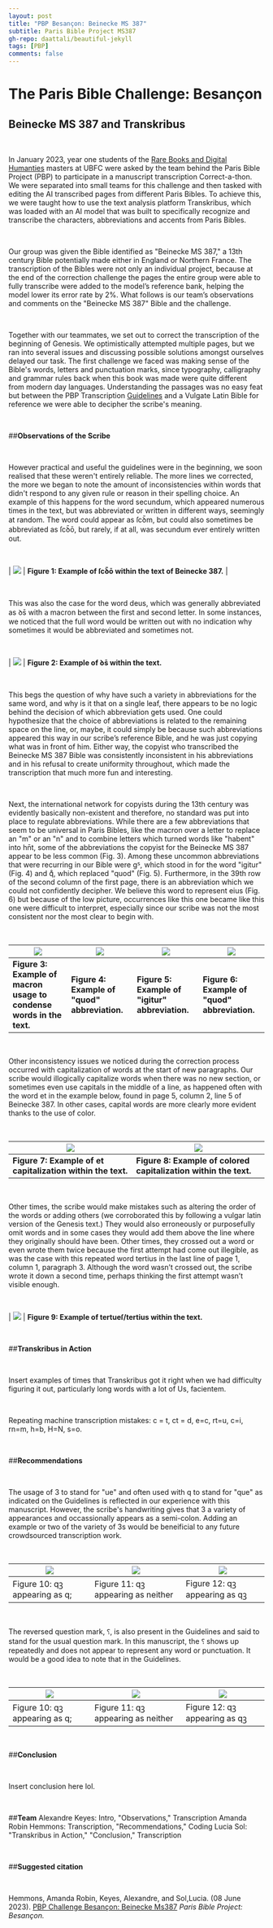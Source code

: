 ```yaml
---
layout: post
title: "PBP Besançon: Beinecke MS 387"
subtitle: Paris Bible Project MS387
gh-repo: daattali/beautiful-jekyll
tags: [PBP]
comments: false
---
```

<base target="_blank">

# **The Paris Bible Challenge: Besançon**

## **Beinecke MS 387 and Transkribus**

<br>

In January 2023, year one students of the [Rare Books and Digital Humanties](https://www.ubfc.fr/en/formations/masters/master-rare-book-and-digital-humanities/) masters at UBFC were asked by the team behind the Paris Bible Project (PBP) to participate in a manuscript transcription Correct-a-thon. We were separated into small teams for this challenge and then tasked with editing the AI transcribed pages from different Paris Bibles. To achieve this, we were taught how to use the text analysis platform Transkribus, which was loaded with an AI model that was built to specifically recognize and transcribe the characters, abbreviations and accents from Paris Bibles. 

<br>

Our group was given the Bible identified as "Beinecke MS 387," a 13th century Bible potentially made either in England or Northern France. The transcription of the Bibles were not only an individual project, because at the end of the correction challenge the pages the entire group were able to fully transcribe were added to the model’s reference bank, helping the model lower its error rate by 2%. What follows is our team’s observations and comments on the "Beinecke MS 387" Bible and the challenge. 

<br>

Together with our teammates, we set out to correct the transcription of the beginning of Genesis. We optimistically attempted multiple pages, but we ran into several issues and discussing possible solutions amongst ourselves delayed our task. The first challenge we faced was making sense of the Bible's words, letters and punctuation marks, since typography, calligraphy and grammar rules back when this book was made were quite different from modern day languages. Understanding the passages was no easy feat but between the PBP Transcription [Guidelines](https://parisbible.github.io/guidelines/) and a Vulgate Latin Bible for reference we were able to decipher the scribe's meaning. 

<br>

##**Observations of the Scribe**

<br>

However practical and useful the guidelines were in the beginning, we soon realised that these weren't entirely reliable. The more lines we corrected, the more we began to note the amount of inconsistencies within words that didn't respond to any given rule or reason in their spelling choice. An example of this happens for the word secundum, which appeared numerous times in the text, but was abbreviated or written in different ways, seemingly at random. The word could appear as ſcꝺ̄m, but could also sometimes be abbreviated as ſcꝺ̄ō, but rarely, if at all, was secundum ever entirely written out. 

<br>

| <img src="/assets/PBP_387_secundom.png" style="zoom:100%;" /> | **Figure 1: Example of ſcꝺ̄ō within the text of Beinecke 387.** |

<br>

This was also the case for the word deus, which was generally abbreviated as ꝺs̄ with a macron between the first and second letter. In some instances, we noticed that the full word would be written out with no indication why sometimes it would be abbreviated and sometimes not. 

<br>

| <img src="/assets/PBP_387_dominus_deus.png" style="zoom:100%;" /> | **Figure 2: Example of ꝺs̄ within the text.** 

<br>

This begs the question of why have such a variety in abbreviations for the same word, and why is it that on a single leaf, there appears to be no logic behind the decision of which abbreviation gets used. One could hypothesize that the choice of abbreviations is related to the remaining space on the line, or, maybe, it could simply be because such abbreviations appeared this way in our scribe’s reference Bible, and he was just copying what was in front of him. Either way, the copyist who transcribed the Beinecke MS 387 Bible was consistently inconsistent in his abbreviations and in his refusal to create uniformity throughout, which made the transcription that much more fun and interesting.

<br>

Next, the international network for copyists during the 13th century was evidently basically non-existent and therefore, no standard was put into place to regulate abbreviations. While there are a few abbreviations that seem to be universal in Paris Bibles, like the macron over a letter to replace an "m" or an "n" and to combine letters which turned words like "habent" into hn̄t, some of the abbreviations the copyist for the Beinecke MS 387 appear to be less common (Fig. 3). Among these uncommon abbreviations that were recurring in our Bible were gᔆ, which stood in for the word "igitur" (Fig. 4) and qͦ, which replaced "quod" (Fig. 5). Furthermore, in the 39th row of the second column of the first page, there is an abbreviation which we could not confidently decipher. We believe this word to represent eius (Fig. 6) but because of the low picture, occurrences like this one became like this one were difficult to interpret, especially since our scribe was not the most consistent nor the most clear to begin with. 

<br>

| <img src="/assets/PBP_387_habent.png" style="zoom:100%;" /> | <img src="/assets/PBP_387_quod.png" style="zoom:100%;" /> | <img src="/assets/PBP_387_igitur.png" style="zoom:100%;" /> | <img src="/assets/PBP_387_eius.png" style="zoom:100%;" /> |
|---|---|---|---|
| **Figure 3: Example of macron usage to condense words in the text.** | **Figure 4: Example of "quod" abbreviation.**                    | **Figure 5: Example of "igitur" abbreviation.**                    | **Figure 6: Example of "quod" abbreviation.**                      |

<br>

Other inconsistency issues we noticed during the correction process occurred with capitalization of words at the start of new paragraphs. Our scribe would illogically capitalize words when there was no new section, or sometimes even use capitals in the middle of a line, as happened often with the word et in the example below, found in page 5, column 2, line 5 of Beinecke 387. In other cases, capital words are more clearly more evident thanks to the use of color.

<br>

| <img src="/assets/PBP_387_capitalization_et.png" style="zoom:100%;" /> | <img src="/assets/PBP_387_capitalization_color.png" style="zoom:100%;" /> |
|---|---|
| **Figure 7: Example of et capitalization within the text.**      | **Figure 8: Example of colored capitalization within the text.** |

<br>

Other times, the scribe would make mistakes such as altering the order of the words or adding others (we corroborated this by following a vulgar latin version of the Genesis text.) They would also erroneously or purposefully omit words and in some cases they would add them above the line where they originally should have been. Other times, they crossed out a word or even wrote them twice because the first attempt had come out illegible, as was the case with this repeated word tertius in the last line of page 1, column 1, paragraph 3. Although the word wasn’t crossed out, the scribe wrote it down a second time, perhaps thinking the first attempt wasn’t visible enough.

<br>

| <img src="/assets/PBP_387_tertius.png" style="zoom:100%;" /> | **Figure 9: Example of tertueſ/tertius within the text.** 

<br>

##**Transkribus in Action**

<br>

Insert examples of times that Transkribus got it right when we had difficulty figuring it out, particularly long words with a lot of Us, facientem.

<br>

Repeating machine transcription mistakes: c = t, ct = d, e=c, rt=u, c=i, rn=m, h=b, H=N, s=o.

<br>

##**Recommendations**

<br>

The usage of 3 to stand for "ue" and often used with q to stand for "que" as indicated on the Guidelines is reflected in our experience with this manuscript. However, the scribe's handwriting gives that 3 a variety of appearances and occassionally appears as a semi-colon. Adding an example or two of the variety of 3s would be beneificial to any future crowdsourced transcription work. 

<br>

| <img src="/assets/PBP_387_q3_apostrophe.png" style="zoom:100%;" /> | <img src="/assets/PBP_387_q3_between.png" style="zoom:100%;" /> | <img src="/assets/PBP_387_q3_three.png" style="zoom:100%;" /> |
|---|---|---|
| Figure 10: qꝫ appearing as q;  | Figure 11: qꝫ appearing as neither | Figure 12: qꝫ appearing as qꝫ  |

<br>

The reversed question mark, ⸮, is also present in the Guidelines and said to stand for the usual question mark. In this manuscript, the ⸮ shows up repeatedly and does not appear to represent any word or punctuation. It would be a good idea to note that in the Guidelines. 

<br>

| <img src="/assets/PBP_387_q3_apostrophe.png" style="zoom:100%;" /> | <img src="/assets/PBP_387_q3_between.png" style="zoom:100%;" /> | <img src="/assets/PBP_387_q3_three.png" style="zoom:100%;" /> |
|---|---|---|
| Figure 10: qꝫ appearing as q;  | Figure 11: qꝫ appearing as neither | Figure 12: qꝫ appearing as qꝫ  |

<br>

##**Conclusion**

<br>

Insert conclusion here lol.

<br>

##**Team**
Alexandre Keyes: Intro, "Observations," Transcription
Amanda Robin Hemmons: Transcription, "Recommendations," Coding
Lucia Sol: "Transkribus in Action," "Conclusion," Transcription

<br>

##**Suggested citation**

<br>

Hemmons, Amanda Robin, Keyes, Alexandre, and Sol,Lucia. (08 June 2023). [PBP Challenge Besançon: Beinecke Ms387](https://amanda2robin.github.io/2023-02-07-PBPChallengeBesançon-BeineckeMs387.md/) *Paris Bible Project: Besançon.*
